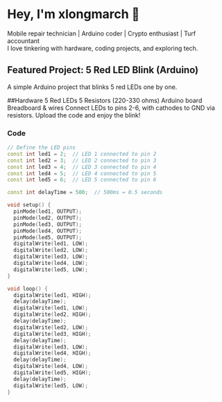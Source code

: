 # Hey, I'm xlongmarch 👋

Mobile repair technician | Arduino coder | Crypto enthusiast | Turf accountant  
I love tinkering with hardware, coding projects, and exploring tech.

## Featured Project: 5 Red LED Blink (Arduino)
A simple Arduino project that blinks 5 red LEDs one by one.

##Hardware
5 Red LEDs
5 Resistors (220-330 ohms)
Arduino board
Breadboard & wires
Connect LEDs to pins 2-6, with cathodes to GND via resistors. Upload the code and enjoy the blink!


### Code
```cpp
// Define the LED pins
const int led1 = 2;  // LED 1 connected to pin 2
const int led2 = 3;  // LED 2 connected to pin 3
const int led3 = 4;  // LED 3 connected to pin 4
const int led4 = 5;  // LED 4 connected to pin 5
const int led5 = 6;  // LED 5 connected to pin 6

const int delayTime = 500;  // 500ms = 0.5 seconds

void setup() {
  pinMode(led1, OUTPUT);
  pinMode(led2, OUTPUT);
  pinMode(led3, OUTPUT);
  pinMode(led4, OUTPUT);
  pinMode(led5, OUTPUT);
  digitalWrite(led1, LOW);
  digitalWrite(led2, LOW);
  digitalWrite(led3, LOW);
  digitalWrite(led4, LOW);
  digitalWrite(led5, LOW);
}

void loop() {
  digitalWrite(led1, HIGH);
  delay(delayTime);
  digitalWrite(led1, LOW);
  digitalWrite(led2, HIGH);
  delay(delayTime);
  digitalWrite(led2, LOW);
  digitalWrite(led3, HIGH);
  delay(delayTime);
  digitalWrite(led3, LOW);
  digitalWrite(led4, HIGH);
  delay(delayTime);
  digitalWrite(led4, LOW);
  digitalWrite(led5, HIGH);
  delay(delayTime);
  digitalWrite(led5, LOW);
}



